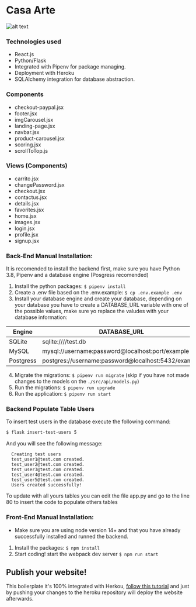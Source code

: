 # Casa Arte

![alt text](https://i.imgur.com/BioYZ0s.png)

### Technologies used

- React.js
- Python/Flask
- Integrated with Pipenv for package managing.
- Deployment with Heroku
- SQLAlchemy integration for database abstraction.

### Components

- checkout-paypal.jsx
- footer.jsx
- imgCarousel.jsx
- landing-page.jsx
- navbar.jsx
- product-carousel.jsx
- scoring.jsx
- scrollToTop.js

### Views (Components)

- carrito.jsx
- changePassword.jsx
- checkout.jsx
- contactus.jsx
- details.jsx
- favorites.jsx
- home.jsx
- images.jsx
- login.jsx
- profile.jsx
- signup.jsx

### Back-End Manual Installation:

It is recomended to install the backend first, make sure you have Python 3.8, Pipenv and a database engine (Posgress recomended)

1. Install the python packages: `$ pipenv install`
2. Create a .env file based on the .env.example: `$ cp .env.example .env`
3. Install your database engine and create your database, depending on your database you have to create a DATABASE_URL variable with one of the possible values, make sure yo replace the valudes with your database information:

| Engine    | DATABASE_URL                                        |
| --------- | --------------------------------------------------- |
| SQLite    | sqlite:////test.db                                  |
| MySQL     | mysql://username:password@localhost:port/example    |
| Postgress | postgres://username:password@localhost:5432/example |

4. Migrate the migrations: `$ pipenv run migrate` (skip if you have not made changes to the models on the `./src/api/models.py`)
5. Run the migrations: `$ pipenv run upgrade`
6. Run the application: `$ pipenv run start`

### Backend Populate Table Users

To insert test users in the database execute the following command:

```sh
$ flask insert-test-users 5
```

And you will see the following message:

```
  Creating test users
  test_user1@test.com created.
  test_user2@test.com created.
  test_user3@test.com created.
  test_user4@test.com created.
  test_user5@test.com created.
  Users created successfully!
```

To update with all yours tables you can edit the file app.py and go to the line 80 to insert the code to populate others tables

### Front-End Manual Installation:

-   Make sure you are using node version 14+ and that you have already successfully installed and runned the backend.

1. Install the packages: `$ npm install`
2. Start coding! start the webpack dev server `$ npm run start`

## Publish your website!

This boilerplate it's 100% integrated with Herkou, [follow this tutorial](https://start.4geeksacademy.com/backend/deploy-heroku-posgres) and just by pushing your changes to the heroku repository will deploy the website afterwards.
